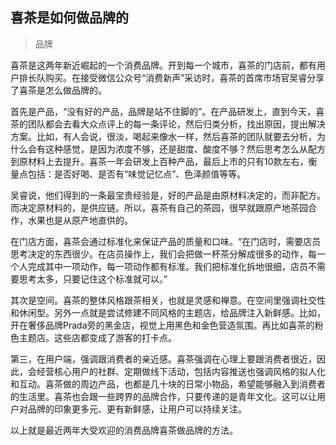 ## 喜茶是如何做品牌的

> 品牌

喜茶是这两年新近崛起的一个消费品牌。开到每一个城市，喜茶的门店前，都有用户排长队购买。在接受微信公众号“消费新声”采访时，喜茶的首席市场官吴睿分享了喜茶是怎么做品牌的。

首先是产品，“没有好的产品，品牌是站不住脚的”。在产品研发上，直到今天，喜茶的团队都会去看大众点评上的每一条评论，然后归类分析，找出原因，提出解决方案。比如，有人会说，很淡，喝起来像水一样，然后喜茶的团队就要去分析，为什么会有这种感觉，是因为浓度不够，还是甜度、酸度不够？然后思考怎么从配方到原材料上去提升。喜茶一年会研发上百种产品，最后上市的只有10款左右，衡量点包括：是否好喝、是否有“味觉记忆点”、色泽颜值等等。

吴睿说，他们得到的一条最宝贵经验是，好的产品是由原材料决定的，而非配方。而决定原材料的，是供应链。所以，喜茶有自己的茶园，很早就跟原产地茶园合作，水果也是从原产地直供的。

在门店方面，喜茶会通过标准化来保证产品的质量和口味。“在门店时，需要店员思考决定的东西很少。在店员操作上，我们会把做一杯茶分解成很多的动作，每一个人完成其中一项动作，每一项动作都有标准。我们把标准化拆地很细，店员不需要思考太多，只要记住这个标准就可以。”

其次是空间。喜茶的整体风格跟茶相关，也就是灵感和禅意。在空间里强调社交性和休闲型。另外一点就是尝试修建不同风格的主题店，给品牌注入新鲜感。比如，开在奢侈品牌Prada旁的黑金店，视觉上用黑色和金色营造氛围。再比如喜茶的粉色主题店。这些店都变成了游客的打卡点。

第三，在用户端，强调跟消费者的亲近感。喜茶强调在心理上要跟消费者很近，因此，会经营核心用户的社群、定期做线下活动，包括内容推送也强调风格的拟人化和互动。喜茶做的周边产品，也都是几十块的日常小物品，希望能够融入到消费者的生活里。喜茶也会跟一些跨界的品牌合作，只要传递的是青年文化。这可以让用户对品牌的印象更多元、更有新鲜感，让用户可以持续关注。

以上就是最近两年大受欢迎的消费品牌喜茶做品牌的方法。